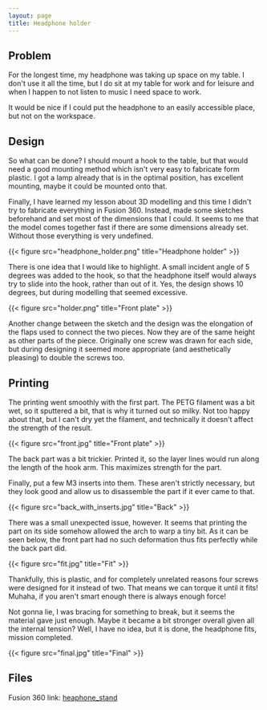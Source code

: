 ```yaml
---
layout: page
title: Headphone holder
---
```


## Problem

For the longest time, my headphone was taking up space on my table. I don't use it
all the time, but I do sit at my table for work and for leisure and when I happen to
not listen to music I need space to work.

It would be nice if I could put the headphone to an easily accessible place, but not
on the workspace.

## Design

So what can be done? I should mount a hook to the table, but that would need a good mounting
method which isn't very easy to fabricate form plastic. I got a lamp already that is in the
optimal position, has excellent mounting, maybe it could be mounted onto that.

Finally, I have learned my lesson about 3D modelling and this time I didn't try to fabricate
everything in Fusion 360. Instead, made some sketches beforehand and set most of the
dimensions that I could. It seems to me that the model comes together fast if there are some
dimensions already set. Without those everything is very undefined.

{{< figure src="headphone_holder.png" title="Headphone holder" >}}

There is one idea that I would like to highlight. A small incident angle of 5 degrees was
added to the hook, so that the headphone itself would always try to slide into the hook,
rather than out of it. Yes, the design shows 10 degrees, but during modelling that seemed
excessive.

{{< figure src="holder.png" title="Front plate" >}}

Another change between the sketch and the design was the elongation of the flaps used to
connect the two pieces. Now they are of the same height as other parts of the piece.
Originally one screw was drawn for each side, but during designing
it seemed more appropriate (and aesthetically pleasing) to double the screws too.

## Printing

The printing went smoothly with the first part. The PETG filament was a bit wet, so it
sputtered a bit, that is why it turned out so milky. Not too happy about that, but I can't
dry yet the filament, and technically it doesn't affect the strength of the result.

{{< figure src="front.jpg" title="Front plate" >}}

The back part was a bit trickier. Printed it, so the layer lines would run along the length
of the hook arm. This maximizes strength for the part.

Finally, put a few M3 inserts into them. These aren't strictly necessary, but they look good
and allow us to disassemble the part if it ever came to that.

{{< figure src="back_with_inserts.jpg" title="Back" >}}

There was a small unexpected issue, however. It seems that printing the part on its side
somehow allowed the arch to warp a tiny bit. As it can be seen below, the front part had
no such deformation thus fits perfectly while the back part did.

{{< figure src="fit.jpg" title="Fit" >}}

Thankfully, this is plastic, and for completely unrelated reasons four screws were designed
for it instead of two. That means we can torque it until it fits! Muhaha, if you aren't
smart enough there is always enough force!

Not gonna lie, I was bracing for something to break, but it seems the material gave just
enough. Maybe it became a bit stronger overall given all the internal tension? Well, I have
no idea, but it is done, the headphone fits, mission completed.

{{< figure src="final.jpg" title="Final" >}}

## Files

Fusion 360 link: [heaphone_stand](https://drive.google.com/file/d/1gabkOTwsyeXRfXbeHZjVoOgK3Ei3-Fd1/view?usp=sharing)
